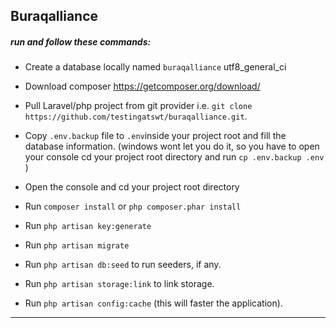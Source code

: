 
## Buraqalliance
##### run and follow these commands: 
- Create a database locally named `buraqalliance` utf8_general_ci 
- Download composer https://getcomposer.org/download/
- Pull Laravel/php project from git provider i.e. `git clone https://github.com/testingatswt/buraqalliance.git`.

- Copy `.env.backup` file to `.env`inside your project root and fill the database information.
  (windows wont let you do it, so you have to open your console cd your project root directory and run `cp .env.backup .env` )
- Open the console and cd your project root directory
- Run `composer install` or ```php composer.phar install```
- Run `php artisan key:generate` 
- Run `php artisan migrate`
- Run `php artisan db:seed` to run seeders, if any.
- Run `php artisan storage:link` to link storage.

- Run `php artisan config:cache` (this will faster the application).
---

